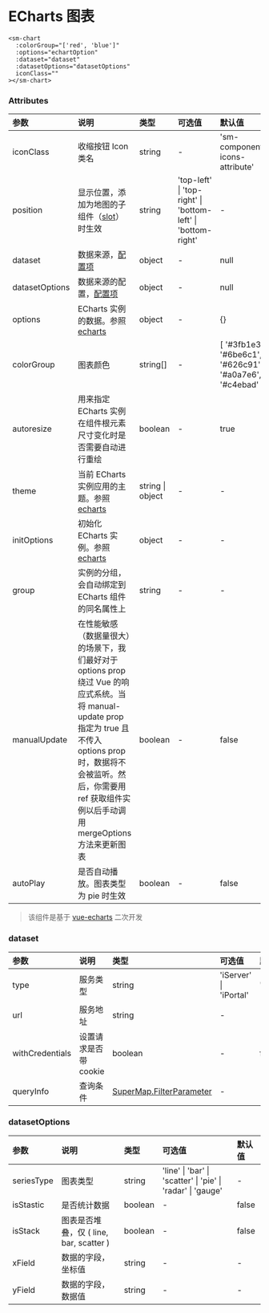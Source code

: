 # ECharts 图表

<sm-iframe src="http://iclient.supermap.io/examples/mapboxgl/components_chart_vue.html"></sm-iframe>

```vue
<sm-chart
  :colorGroup="['red', 'blue']"
  :options="echartOption"
  :dataset="dataset"
  :datasetOptions="datasetOptions"
  iconClass=""
></sm-chart>
```

### Attributes

| 参数           | 说明                                                                                                                                                                                                                                       | 类型             | 可选值                                                       | 默认值                                                    |
| :------------- | :----------------------------------------------------------------------------------------------------------------------------------------------------------------------------------------------------------------------------------------- | :--------------- | :----------------------------------------------------------- | :-------------------------------------------------------- |
| iconClass      | 收缩按钮 Icon 类名                                                                                                                                                                                                                         | string           | -                                                            | 'sm-components-icons-attribute'                           |
| position       | 显示位置，添加为地图的子组件（[slot](https://cn.vuejs.org/v2/api/#slot)）时生效                                                                                                                                                            | string           | 'top-left' \| 'top-right' \| 'bottom-left' \| 'bottom-right' | -                                                         |
| dataset        | 数据来源，<a href="#dataset">配置项</a>                                                                                                                                                                                                    | object           | -                                                            | null                                                      |
| datasetOptions | 数据来源的配置，<a href="#datasetOptions">配置项</a>                                                                                                                                                                                       | object           | -                                                            | null                                                      |
| options        | ECharts 实例的数据。参照[echarts](https://echarts.apache.org/zh/option.html)                                                                                                                                                               | object           | -                                                            | {}                                                        |
| colorGroup     | 图表颜色                                                                                                                                                                                                                                   | string[]         | -                                                            | [ '#3fb1e3', '#6be6c1', '#626c91', '#a0a7e6', '#c4ebad' ] |
| autoresize     | 用来指定 ECharts 实例在组件根元素尺寸变化时是否需要自动进行重绘                                                                                                                                                                            | boolean          | -                                                            | true                                                      |
| theme          | 当前 ECharts 实例应用的主题。参照[echarts](https://echarts.apache.org/zh/api.html#echarts.init)                                                                                                                                            | string \| object | -                                                            | -                                                         |
| initOptions    | 初始化 ECharts 实例。参照[echarts](https://echarts.apache.org/zh/api.html#echarts.init)                                                                                                                                                    | object           | -                                                            | -                                                         |
| group          | 实例的分组，会自动绑定到 ECharts 组件的同名属性上                                                                                                                                                                                          | string           | -                                                            | -                                                         |
| manualUpdate   | 在性能敏感（数据量很大）的场景下，我们最好对于 options prop 绕过 Vue 的响应式系统。当将 manual-update prop 指定为 true 且不传入 options prop 时，数据将不会被监听。然后，你需要用 ref 获取组件实例以后手动调用 mergeOptions 方法来更新图表 | boolean          | -                                                            | false                                                     |
| autoPlay       | 是否自动播放。图表类型为 pie 时生效                                                                                                                                                                                                        | boolean          | -                                                            | false                                                     |

> 该组件是基于 [vue-echarts](https://github.com/ecomfe/vue-echarts) 二次开发

### dataset

| 参数            | 说明                  | 类型                                                                          | 可选值                 | 默认值    |
| :-------------- | :-------------------- | :---------------------------------------------------------------------------- | :--------------------- | :-------- |
| type            | 服务类型              | string                                                                        | 'iServer' \| 'iPortal' | 'iServer' |
| url             | 服务地址              | string                                                                        | -                      | -         |
| withCredentials | 设置请求是否带 cookie | boolean                                                                       | -                      | false     |
| queryInfo       | 查询条件              | [SuperMap.FilterParameter](http://iclient.supermap.io/web/apis/mapboxgl.html) | -                      | -         |

### datasetOptions

| 参数       | 说明                                    | 类型    | 可选值                                                      | 默认值 |
| :--------- | :-------------------------------------- | :------ | :---------------------------------------------------------- | :----- |
| seriesType | 图表类型                                | string  | 'line' \| 'bar' \| 'scatter' \| 'pie' \| 'radar' \| 'gauge' | -      |
| isStastic  | 是否统计数据                            | boolean | -                                                           | false  |
| isStack    | 图表是否堆叠，仅 ( line, bar, scatter ) | boolean | -                                                           | false  |
| xField     | 数据的字段，坐标值                      | string  | -                                                           | -      |
| yField     | 数据的字段，数据值                      | string  | -                                                           | -      |
